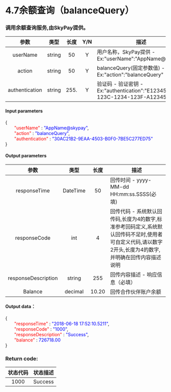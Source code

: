 # 4.7余额查询（balanceQuery）
### 调用余额查询服务,由SkyPay提供。

| 参数                        |    类型     | 长度   |Y/N |描述|
| :-------------------------: | :-----------: |:-----:|:---:|--------------------------------|   
|userName |string|50|Y|用户名称，SkyPay提供 - Ex:"userName":"AppName@skypay"|
|action|string|50|Y|balanceQuery(固定参数值) - Ex:"action":"balanceQuery"|
|authentication |string |255.|Y|验证码  - 验证密钥 - Ex:"authentication":"E1234567-123C-1234-123F-A12345670"|

#### Input parameters

{<br>
    <font color=red>&ensp;&ensp;&ensp;&ensp;"userName"</font> : <font color=blue>"AppName@skypay"</font>,<br>
    <font color=red>&ensp;&ensp;&ensp;&ensp;"action"</font> : <font color=blue>"balanceQuery"</font>,<br>
    <font color=red>&ensp;&ensp;&ensp;&ensp;"authentication"</font> : <font color=blue>"30AC21B2-9EAA-4503-B0F0-7BE5C277ED75"</font><br>
}


#### Output parameters
| 参数                        |    类型     | 长度    |描述|
| :-------------------------: | :-----------: |:-----:|--------------------------------|   
|responseTime|DateTime|50|回传时间 - yyyy-MM-dd HH:mm:ss.SSSS(必填)|
|responseCode  |int|4|回传代码 - 系统默认回传码,长度为4的数字,标准参考回码定义,系统默认回传码不足时,使用者可自定义代码,请以数字2开头,长度为4的数字,并明确在回传内容描述说明|
|responseDescription|string|255|回传内容描述 - 响应信息（必填）|
|Balance |decimal|10.20|回传合作伙伴账户余额|

#### Output data：

{<br>
    <font color=red>&ensp;&ensp;&ensp;&ensp;"responseTime"</font> : <font color=blue>"2018-06-18 17:52:10.5211"</font>,<br>
    <font color=red>&ensp;&ensp;&ensp;&ensp;"responseCode"</font> : <font color=blue>"1000"</font>,<br>
    <font color=red>&ensp;&ensp;&ensp;&ensp;"responseDescription"</font> : <font color=blue>"Success"</font>,<br>
    <font color=red>&ensp;&ensp;&ensp;&ensp;"balance"</font> : <font color=blue>726718.00</font><br>
}


### Return code:

| 状态代码                        |   状态描述    | 
| :-------------------------: | :----------- |
|1000 |Success|